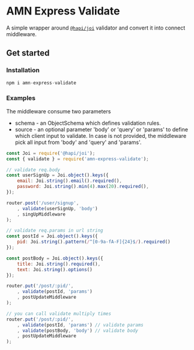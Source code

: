 # AMN Express Validate

A simple wrapper around [`@hapi/joi`](#https://hapi.dev/module/joi/) validator and convert it into connect middleware.

## Get started

### Installation

```javascript
npm i amn-express-validate
```

### Examples

The middleware consume two parameters

-   schema - an ObjectSchema which defines validation rules.
-   source - an optional parameter 'body' or 'query' or 'params' to define which client input to validate. In case is not provided, the middleware pick all input from 'body' and 'query' and 'params'.

```javascript
const Joi = require('@hapi/joi');
const { validate } = require('amn-express-validate');

// validate req.body
const userSignUp = Joi.object().keys({
    email: Joi.string().email().required(),
    password: Joi.string().min(4).max(20).required(),
});

router.post('/user/signup',
    , validate(userSignUp, 'body')
    , singUpMiddleware
);

// validate req.params in url string
const postId = Joi.object().keys({
    pid: Joi.string().pattern(/^[0-9a-fA-F]{24}$/).required()
});

const postBody = Joi.object().keys({
    title: Joi.string().required(),
    text: Joi.string().options()
});

router.put('/post/:pid/',
    , validate(postId, 'params')
    , postUpdateMiddleware
);

// you can call validate multiply times
router.put('/post/:pid/',
    , validate(postId, 'params') // validate params
    , validate(postBody, 'body') // validate body
    , postUpdateMiddleware
);

```
